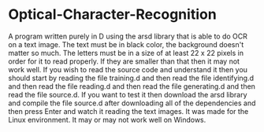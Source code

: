 # Optical-Character-Recognition
A program written purely in D using the arsd library that is able to do OCR on a text image. The text must be in black color, the background doesn't matter so much. The letters must be in a size of at least 22 x 22 pixels in order for it to read properly. If they are smaller than that then it may not work well. If you wish to read the source code and understand it then you should start by reading the file training.d and then read the file identifying.d and then read the file reading.d and then read the file generating.d and then read the file source.d. If you want to test it then download the arsd library and compile the file source.d after downloading all of the dependencies and then press Enter and watch it reading the text images. It was made for the Linux environment. It may or may not work well on Windows.
